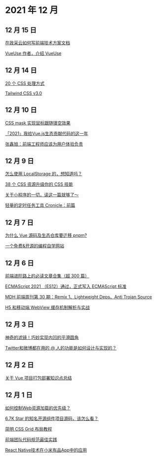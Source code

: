 # 2021 年 12 月

## 12 月 15 日

[在政采云如何写前端技术方案文档](https://mp.weixin.qq.com/s/UYZeA3XCJzpErH5qxMRrXQ) <Badge type="tip" text="文章" />

[VueUse 作者，介绍 VueUse](https://www.bilibili.com/video/BV1x54y1V7H6) <Badge type="tip" text="视频" />

## 12 月 14 日

[20 个 CSS 处理方式](https://mp.weixin.qq.com/s/KijBrbRWoC-52GpmxrA_Qg) <Badge type="tip" text="技术" />

[Tailwind CSS v3.0](https://tailwindcss.com/blog/tailwindcss-v3) <Badge type="tip" text="新闻" />

## 12 月 10 日

[CSS mask 实现鼠标跟随镂空效果](https://mp.weixin.qq.com/s/Hs8AQ55VMSAqrftigP5FSA) <Badge type="tip" text="技术" />

[「2021」我给Vue.js生态贡献代码的这一年](https://zhuanlan.zhihu.com/p/441465938) <Badge type="tip" text="文章" />

[张鑫旭：前端工程师应该为用户体验负责](https://mp.weixin.qq.com/s/CoqW5x9vMN87U3h5fuEoSw) <Badge type="tip" text="文章" />

## 12 月 9 日

[怎么使用 LocalStorage 的，想知道吗？](https://mp.weixin.qq.com/s/xu2_oAV8S46j2x7A8rVQlw) <Badge type="tip" text="文章" />

[38 个 CSS 资源升级你的 CSS 技能](https://mp.weixin.qq.com/s/MhfB2ijoe7VVjt_1bHvUAA) <Badge type="tip" text="文章" />

[关于小程序的一切，读这一篇就够了～](https://mp.weixin.qq.com/s/5nQqBFFWwxtcf8S2Ba9PRA) <Badge type="tip" text="文章" />

[轻量的定时任务工具 Cronicle：前篇](https://zhuanlan.zhihu.com/p/441567469?utm_source=wechat_timeline&utm_medium=social&utm_oi=28269126615040) <Badge type="tip" text="技术" />

## 12 月 7 日

[为什么 Vue 源码及生态仓库要迁移 pnpm?](https://mp.weixin.qq.com/s/0PfyRfv23aTF2sV_RY11Fw) <Badge type="tip" text="文章" />

[一个免费&开源的编程自学网站](https://mp.weixin.qq.com/s/1Xu2INcZxeCaXyL8AVAilw) <Badge type="tip" text="文章" />

## 12 月 6 日

[前端进阶路上的必读文章合集（超 300 篇）](https://mp.weixin.qq.com/s/uIBomgyPS8sdbGeDE12_jA) <Badge type="tip" text="文章" />

[ECMAScript 2021 （ES12）通过，正式写入 ECMAScript 标准](https://mp.weixin.qq.com/s/cQnDcZF41osBhwS3Cq24ng) <Badge type="tip" text="文章" />

[MDH 前端周刊第 30 期：Remix 1、Lightweight Deps、Anti Trojan Source](https://github.com/sorrycc/weekly/blob/master/docs/issue-0030.md) <Badge type="tip" text="文章" />

[H5 和移动端 WebView 缓存机制解析与实战](https://mp.weixin.qq.com/s/qHm_dJBhVbv0pJs8Crp77w) <Badge type="tip" text="技术" />

## 12 月 3 日

[神奇的滤镜！巧妙实现内凹的平滑圆角](https://mp.weixin.qq.com/s/imKUBS6j01G0TqrdAWHrpA) <Badge type="tip" text="技术" />

[Twitter和微博都在用的 @ 人的功能是如何设计与实现的？](https://mp.weixin.qq.com/s/YP6H6CHkUd97ThDtEoXzaw) <Badge type="tip" text="技术" />

## 12 月 2 日

[关于 Vue 项目打包部署知识点总结](https://mp.weixin.qq.com/s/vrahio4n5DQW175nPpdCrw) <Badge type="tip" text="技术" />

## 12 月 1 日

[如何控制Web资源加载的优先级？](https://mp.weixin.qq.com/s/FGoSabM0QFCt2Mb1w_wimA) <Badge type="tip" text="技术" />

[6.7K Star 的知名开源组件项目源码，该怎么看？](https://mp.weixin.qq.com/s/DnP5KH4JfCghwoSjYs1nMQ) <Badge type="tip" text="技术" />

[简明 CSS Grid 布局教程](https://mp.weixin.qq.com/s/AUIGC7C_TYhDNg_ADlZ7Pg) <Badge type="tip" text="技术" />

[前端团队代码规范最佳实践](https://mp.weixin.qq.com/s/uVl-L-YB1KJdfnWPLBB7xw) <Badge type="tip" text="文章" />

[React Native技术在小米有品App中的应用](https://mp.weixin.qq.com/s/gh40dlsv4UhW6ZBoTaVFvA) <Badge type="tip" text="文章" />
